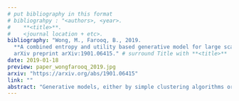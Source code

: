 ```yaml
---
# put bibliography in this format
# bibliograhpy : "<authors>, <year>.
#    **<title>**.
#    <journal location + etc>.
bibliography: "Wong, M., Farooq, B., 2019.
  **A combined entropy and utility based generative model for large scale multiple discrete-continuous travel behaviour data**.
  arXiv preprint arXiv:1901.06415." # surround Title with **<title>**
date: 2019-01-18
preview: paper_wongfarooq_2019.jpg
arxiv: "https://arxiv.org/abs/1901.06415"
link: ""
abstract: "Generative models, either by simple clustering algorithms or deep neural network architecture, have been developed as a probabilistic estimation method for dimension reduction or to model the underlying properties of data structures. Although their apparent use has largely been limited to image recognition and classification, generative machine learning algorithms can be a powerful tool for travel behaviour research. In this paper, we examine the generative machine learning approach for analyzing multiple discrete-continuous (MDC) travel behaviour data to understand the underlying heterogeneity and correlation, increasing the representational power of such travel behaviour models. We show that generative models are conceptually similar to choice selection behaviour process through information entropy and variational Bayesian inference. Specifically, we consider a restricted Boltzmann machine (RBM) based algorithm with multiple discrete-continuous layer, formulated as a variational Bayesian inference optimization problem. We systematically describe the proposed machine learning algorithm and develop a process of analyzing travel behaviour data from a generative learning perspective. We show parameter stability from model analysis and simulation tests on an open dataset with multiple discrete-continuous dimensions and a size of 293,330 observations. For interpretability, we derive analytical methods for conditional probabilities as well as elasticities. Our results indicate that latent variables in generative models can accurately represent joint distribution consistently w.r.t multiple discrete-continuous variables. Lastly, we show that our model can generate statistically similar data distributions for travel forecasting and prediction."
---
```

